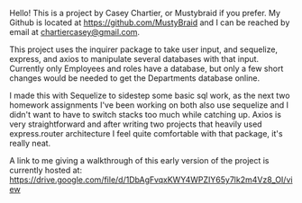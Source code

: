 Hello! This is a project by Casey Chartier, or Mustybraid if you prefer. My Github is located at https://github.com/MustyBraid and I can be reached by email at chartiercasey@gmail.com.

This project uses the inquirer package to take user input, and sequelize, express, and axios to manipulate several databases with that input. Currently only Employees and roles have a database, but only a few short changes would be needed to get the Departments database online.

I made this with Sequelize to sidestep some basic sql work, as the next two homework assignments I've been working on both also use sequelize and I didn't want to have to switch stacks too much while catching up. Axios is very straightforward and after writing two projects that heavily used express.router architecture I feel quite comfortable with that package, it's really neat.

A link to me giving a walkthrough of this early version of the project is currently hosted at: https://drive.google.com/file/d/1DbAgFvqxKWY4WPZIY65y7lk2m4Vz8_OI/view